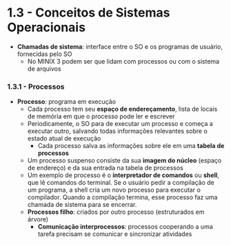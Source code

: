 # 1.3 - Conceitos de Sistemas Operacionais

* **Chamadas de sistema**: interface entre o SO e os programas de usuário, fornecidas pelo SO
  * No MINIX 3 podem ser que lidam com processos ou com o sistema de arquivos

### 1.3.1 - Processos

* **Processo**: programa em execução
  * Cada processo tem seu **espaço de endereçamento**, lista de locais de memória em que o processo pode ler e escrever
  * Periodicamente, o SO para de executar um processo e começa a executar outro, salvando todas informações relevantes sobre o estado atual de execução
    * Cada processo salva as informações sobre ele em uma **tabela de processos**
  * Um processo suspenso consiste da sua **imagem do núcleo** (espaço de endereço) e da sua entrada na tabela de processos
  * Um exemplo de processo é o **interpretador de comandos** ou **shell**, que lê comandos do terminal. Se o usuário pedir a compilação de um programa, a shell cria um novo processo para executar o compilador. Quando a compilação termina, esse processo faz uma chamada de sistema para se encerrar.
  * **Processos filho**: criados por outro processo (estruturados em árvore)
    * **Comunicação interprocessos**: processos cooperando a uma tarefa precisam se comunicar e sincronizar atividades